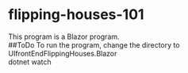 # flipping-houses-101
This program is a Blazor program. <br>
##ToDo
To run the program, change the directory to UIfrontEndFlippingHouses.Blazor<br>
dotnet watch
